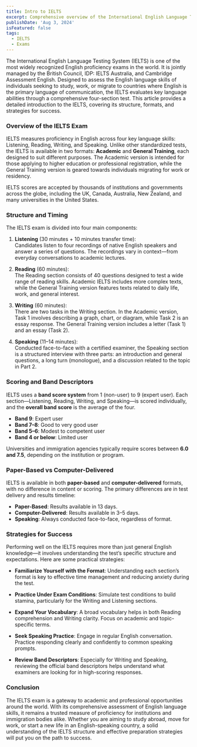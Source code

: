```yaml
---
title: Intro to IELTS
excerpt: Comprehensive overview of the International English Language Testing System (IELTS) exam.
publishDate: 'Aug 3, 2024'
isFeatured: false
tags:
  - IELTS
  - Exams
---
```


The International English Language Testing System (IELTS) is one of the most widely recognized English proficiency exams in the world. It is jointly managed by the British Council, IDP: IELTS Australia, and Cambridge Assessment English. Designed to assess the English language skills of individuals seeking to study, work, or migrate to countries where English is the primary language of communication, the IELTS evaluates key language abilities through a comprehensive four-section test. This article provides a detailed introduction to the IELTS, covering its structure, formats, and strategies for success.

### Overview of the IELTS Exam

IELTS measures proficiency in English across four key language skills: Listening, Reading, Writing, and Speaking. Unlike other standardized tests, the IELTS is available in two formats: **Academic** and **General Training**, each designed to suit different purposes. The Academic version is intended for those applying to higher education or professional registration, while the General Training version is geared towards individuals migrating for work or residency.

IELTS scores are accepted by thousands of institutions and governments across the globe, including the UK, Canada, Australia, New Zealand, and many universities in the United States.

### Structure and Timing

The IELTS exam is divided into four main components:

1. **Listening** (30 minutes + 10 minutes transfer time):  
   Candidates listen to four recordings of native English speakers and answer a series of questions. The recordings vary in context—from everyday conversations to academic lectures.

2. **Reading** (60 minutes):  
   The Reading section consists of 40 questions designed to test a wide range of reading skills. Academic IELTS includes more complex texts, while the General Training version features texts related to daily life, work, and general interest.

3. **Writing** (60 minutes):  
   There are two tasks in the Writing section. In the Academic version, Task 1 involves describing a graph, chart, or diagram, while Task 2 is an essay response. The General Training version includes a letter (Task 1) and an essay (Task 2).

4. **Speaking** (11–14 minutes):  
   Conducted face-to-face with a certified examiner, the Speaking section is a structured interview with three parts: an introduction and general questions, a long turn (monologue), and a discussion related to the topic in Part 2.

### Scoring and Band Descriptors

IELTS uses a **band score system** from 1 (non-user) to 9 (expert user). Each section—Listening, Reading, Writing, and Speaking—is scored individually, and the **overall band score** is the average of the four.

- **Band 9**: Expert user  
- **Band 7–8**: Good to very good user  
- **Band 5–6**: Modest to competent user  
- **Band 4 or below**: Limited user

Universities and immigration agencies typically require scores between **6.0 and 7.5**, depending on the institution or program.

### Paper-Based vs Computer-Delivered

IELTS is available in both **paper-based** and **computer-delivered** formats, with no difference in content or scoring. The primary differences are in test delivery and results timeline:

- **Paper-Based**: Results available in 13 days.
- **Computer-Delivered**: Results available in 3–5 days.
- **Speaking**: Always conducted face-to-face, regardless of format.

### Strategies for Success

Performing well on the IELTS requires more than just general English knowledge—it involves understanding the test’s specific structure and expectations. Here are some practical strategies:

- **Familiarize Yourself with the Format**: Understanding each section’s format is key to effective time management and reducing anxiety during the test.

- **Practice Under Exam Conditions**: Simulate test conditions to build stamina, particularly for the Writing and Listening sections.

- **Expand Your Vocabulary**: A broad vocabulary helps in both Reading comprehension and Writing clarity. Focus on academic and topic-specific terms.

- **Seek Speaking Practice**: Engage in regular English conversation. Practice responding clearly and confidently to common speaking prompts.

- **Review Band Descriptors**: Especially for Writing and Speaking, reviewing the official band descriptors helps understand what examiners are looking for in high-scoring responses.

### Conclusion

The IELTS exam is a gateway to academic and professional opportunities around the world. With its comprehensive assessment of English language skills, it remains a trusted measure of proficiency for institutions and immigration bodies alike. Whether you are aiming to study abroad, move for work, or start a new life in an English-speaking country, a solid understanding of the IELTS structure and effective preparation strategies will put you on the path to success.
